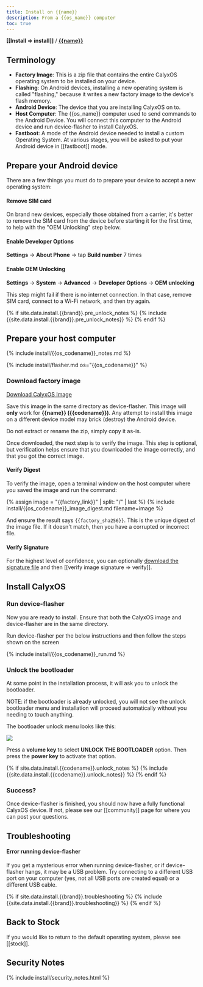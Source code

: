 ```yaml
---
title: Install on {{name}}
description: From a {{os_name}} computer
toc: true
---
```


<strong>[[Install => install]]</strong> / <strong><a href="/install/devices/{{codename}}/">{{name}}</a></strong>

## Terminology

* **Factory Image**: This is a zip file that contains the entire CalyxOS operating system to be installed on your device.
* **Flashing**: On Android devices, installing a new operating system is called "flashing," because it writes a new factory image to the device's flash memory.
* **Android Device**: The device that you are installing CalyxOS on to.
* **Host Computer**: The {{os_name}} computer used to send commands to the Android Device. You will connect this computer to the Android device and run device-flasher to install CalyxOS.
* **Fastboot**: A mode of the Android device needed to install a custom Operating System. At various stages, you will be asked to put your Android device in [[fastboot]] mode.

## Prepare your Android device

There are a few things you must do to prepare your device to accept a new operating system:

#### Remove SIM card

On brand new devices, especially those obtained from a carrier, it's better to remove the SIM card from the device before starting it for the first time, to help with the "OEM Unlocking" step below.

#### Enable Developer Options

**Settings** &rarr; **About Phone** &rarr; tap **Build number** 7 times

#### Enable OEM Unlocking

**Settings** &rarr; **System** &rarr; **Advanced** &rarr; **Developer Options** &rarr; **OEM unlocking**

This step might fail if there is no internet connection. In that case, remove SIM card, connect to a Wi-Fi network, and then try again.

\{% if site.data.install.{{brand}}.pre_unlock_notes \%}
\{% include \{{site.data.install.{{brand}}.pre_unlock_notes\}} \%}
\{% endif \%}

## Prepare your host computer

\{% include install/{{os_codename}}_notes.md \%}

\{% include install/flasher.md os="{{os_codename}}" \%}

### Download factory image

<a class="btn" href="{{factory_link}}">Download CalyxOS Image</a>

Save this image in the same directory as device-flasher. This image will **only** work for **{{name}} ({{codename}})**. Any attempt to install this image on a different device model may brick (destroy) the Android device.

Do not extract or rename the zip, simply copy it as-is.

Once downloaded, the next step is to verify the image. This step is optional, but verification helps ensure that you downloaded the image correctly, and that you got the correct image.

#### Verify Digest

To verify the image, open a terminal window on the host computer where you saved the image and run the command:

\{% assign image = "{{factory_link}}" | split: "/" | last \%}
\{% include install/{{os_codename}}_image_digest.md filename=image \%}

And ensure the result says `{{factory_sha256}}`. This is the unique digest of the image file. If it doesn't match, then you have a corrupted or incorrect file.

#### Verify Signature

For the highest level of confidence, you can optionally <a href="{{factory_link | append: '.minisig' }}">download the signature file</a> and then [[verify image signature => verify]].

## Install CalyxOS

### Run device-flasher

Now you are ready to install. Ensure that both the CalyxOS image and device-flasher are in the same directory.

Run device-flasher per the below instructions and then follow the steps shown on the screen

\{% include install/{{os_codename}}_run.md \%}

### Unlock the bootloader

At some point in the installation process, it will ask you to unlock the bootloader.

NOTE: if the bootloader is already unlocked, you will not see the unlock bootloader menu and installation will proceed automatically without you needing to touch anything.

The bootloader unlock menu looks like this:

<img src="../../../unlock-bootloader.jpg">

Press a **volume key** to select **UNLOCK THE BOOTLOADER** option. Then press the **power key** to activate that option.

\{% if site.data.install.{{codename}}.unlock_notes \%}
\{% include \{{site.data.install.{{codename}}.unlock_notes\}} \%}
\{% endif \%}

### Success?

Once device-flasher is finished, you should now have a fully functional CalyxOS device. If not, please see our [[community]] page for where you can post your questions.

## Troubleshooting

#### Error running device-flasher

If you get a mysterious error when running device-flasher, or if device-flasher hangs, it may be a USB problem. Try connecting to a different USB port on your computer (yes, not all USB ports are created equal) or a different USB cable.

\{% if site.data.install.{{brand}}.troubleshooting \%}
\{% include \{{site.data.install.{{brand}}.troubleshooting\}} \%}
\{% endif \%}

## Back to Stock

If you would like to return to the default operating system, please see [[stock]].

## Security Notes

\{% include install/security_notes.html \%}
